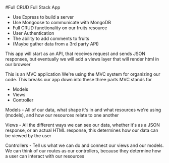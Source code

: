 #Full CRUD Full Stack App

- Use Express to build a server
- Use Mongoose to communicate with MongoDB 
- Full CRUD functionality on our fruits resource
- User Authentication
- The ability to add comments to fruits
- (Maybe gather data from a 3rd party API)

This app will start as an API, that receives request and sends
JSON responses, but eventually we will add a views layer
that will render html in our browser

This is an MVC application
We're using the MVC system for organizing our code.
This breaks our app down into these three parts
MVC stands for 
- Models
- Views
- Controller

Models - All of our data, what shape it's in and what resources we're using (models), and how our resources relate to one another

Views - All the different ways we can see our data, whether it's as a JSON response, or an actual HTML response, this determines how our data can be viewed by the user

Controllers - Tell us what we can do and connect our views and our models.
We can think of our routes as our controllers, because they determine how a user can interact with our resources

